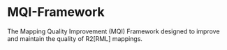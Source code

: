 # MQI-Framework
The Mapping Quality Improvement (MQI) Framework designed to improve and maintain the quality of R2[RML\] mappings. 
